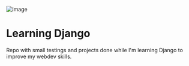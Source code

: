 ![image](https://github.com/user-attachments/assets/d5e45151-916f-436a-8f36-439033f1244e)
# Learning Django

Repo with small testings and projects done while I'm learning Django to improve my webdev skills.
